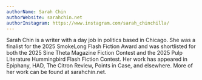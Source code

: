 ```yaml
---
authorName: Sarah Chin
authorWebsite: sarahchin.net
authorInstagram: https://www.instagram.com/sarah_chinchilla/
---
```

Sarah Chin is a writer with a day job in politics based in Chicago. She was a finalist for the 2025 SmokeLong Flash Fiction Award and was shortlisted for both the 2025 Sine Theta Magazine Fiction Contest and the 2025 Pulp Literature Hummingbird Flash Fiction Contest. Her work has appeared in Epiphany, HAD, The Citron Review, Points in Case, and elsewhere. More of her work can be found at sarahchin.net.
